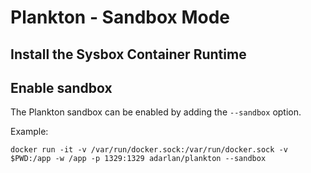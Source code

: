 # Plankton - Sandbox Mode

## Install the Sysbox Container Runtime

## Enable sandbox

The Plankton sandbox can be enabled by adding the `--sandbox` option.

Example:

```shell
docker run -it -v /var/run/docker.sock:/var/run/docker.sock -v $PWD:/app -w /app -p 1329:1329 adarlan/plankton --sandbox
```
